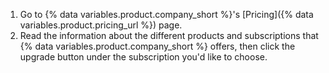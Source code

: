 1. Go to {% data variables.product.company_short %}'s [Pricing]({% data variables.product.pricing_url %}) page.
2. Read the information about the different products and subscriptions that {% data variables.product.company_short %} offers, then click the upgrade button under the subscription you'd like to choose.
